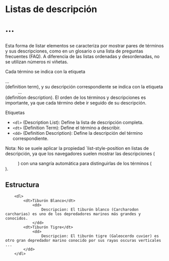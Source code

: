 # Listas de descripción <dl> ... </dl>

Esta forma de listar elementos se caracteriza por mostrar pares de términos y sus descripciones, como en un glosario o una lista de preguntas frecuentes (FAQ). A diferencia de las listas ordenadas y desordenadas, no se utilizan números ni viñetas.

Cada término se indica con la etiqueta <dt> ... </dt> (definition term), y su descripción correspondiente se indica con la etiqueta <dd> ... </dd> (definition description). El orden de los términos y descripciones es importante, ya que cada término debe ir seguido de su descripción.

Etiquetas
* `<dl>` (Description List): Define la lista de descripción completa.
* `<dt>` (Definition Term): Define el término a describir.
* `<dd>` (Definition Description): Define la descripción del término correspondiente.

Nota: No se suele aplicar la propiedad `list-style-position en listas de descripción, ya que los navegadores suelen mostrar las descripciones (<dd>) con una sangría automática para distinguirlas de los términos (<dt>).

## Estructura
```
	<dl>
	    <dt>Tiburón Blanco</dt>
		    <dd>
		        Descripcion: El tiburón blanco (Carcharodon carcharias) es uno de los depredadores marinos más grandes y conocidos.
		    </dd>
	    <dt>Tiburón Tigre</dt>
		    <dd>
		        Descripcion: El tiburón tigre (Galeocerdo cuvier) es otro gran depredador marino conocido por sus rayas oscuras verticales ...
	    </dd>
	</dl>
```
